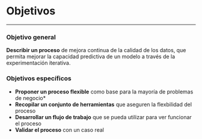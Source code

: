# Objetivos
***



### Objetivo general
**Describir un proceso** de mejora continua de la calidad de los datos, que permita mejorar la capacidad predictiva de un modelo a través de la experimentación iterativa.



### Objetivos específicos
- **Proponer un proceso flexible** como base para la mayoría de problemas de negocio*
- **Recopilar un conjunto de herramientas** que aseguren la flexbilidad del proceso
- **Desarrollar un flujo de trabajo** que se pueda utilizar para ver funcionar el proceso
- **Validar el proceso** con un caso real

